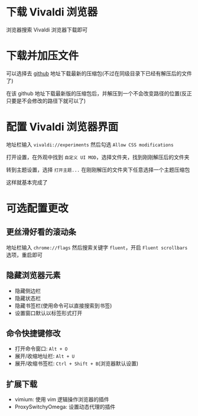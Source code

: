 # 下载 Vivaldi 浏览器

浏览器搜索 Vivaldi 浏览器下载即可

# 下载并加压文件

可以选择去 [github](https://github.com/tovifun/VivalArc) 地址下载最新的压缩包(不过在同级目录下已经有解压后的文件了)

在该 github 地址下载最新版的压缩包后，并解压到一个不会改变路径的位置(反正只要是不会修改的路径下就可以了)

# 配置 Vivaldi 浏览器界面

地址栏输入 `vivaldi://experiments` 然后勾选 `Allow CSS modifications`

打开设置，在外观中找到 `自定义 UI MOD`，选择文件夹，找到刚刚解压后的文件夹

转到主题设置，选择 `打开主题...` 在刚刚解压的文件夹下任意选择一个主题压缩包

这样就基本完成了

# 可选配置更改

## 更丝滑好看的滚动条

地址栏输入 `chrome://flags` 然后搜索关键字 `fluent`，开启 `Fluent scrollbars` 选项，重启即可

## 隐藏浏览器元素

- 隐藏侧边栏
- 隐藏状态栏
- 隐藏书签栏(使用命令可以直接搜索到书签)
- 设置窗口默认以标签形式打开

## 命令快捷键修改

- 打开命令窗口: `Alt + O`
- 展开/收缩地址栏: `Alt + U`
- 展开/收缩书签栏: `Ctrl + Shift + B`(浏览器默认设置)

## 扩展下载

- vimium: 使用 vim 逻辑操作浏览器的插件
- ProxySwitchyOmega: 设置动态代理的插件
